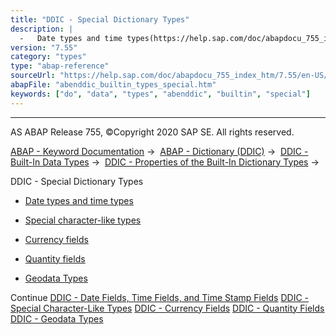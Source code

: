 ```yaml
---
title: "DDIC - Special Dictionary Types"
description: |
  -   Date types and time types(https://help.sap.com/doc/abapdocu_755_index_htm/7.55/en-US/abenddic_date_time_types.htm) -   Special character-like types(https://help.sap.com/doc/abapdocu_755_index_htm/7.55/en-US/abenddic_special_character_types.htm) -   Currency fields(https://help.sap.com/doc/
version: "7.55"
category: "types"
type: "abap-reference"
sourceUrl: "https://help.sap.com/doc/abapdocu_755_index_htm/7.55/en-US/abenddic_builtin_types_special.htm"
abapFile: "abenddic_builtin_types_special.htm"
keywords: ["do", "data", "types", "abenddic", "builtin", "special"]
---
```


* * *

AS ABAP Release 755, ©Copyright 2020 SAP SE. All rights reserved.

[ABAP - Keyword Documentation](https://help.sap.com/doc/abapdocu_755_index_htm/7.55/en-US/abenabap.htm) →  [ABAP - Dictionary (DDIC)](https://help.sap.com/doc/abapdocu_755_index_htm/7.55/en-US/abenabap_dictionary.htm) →  [DDIC - Built-In Data Types](https://help.sap.com/doc/abapdocu_755_index_htm/7.55/en-US/abenddic_builtin_types_intro.htm) →  [DDIC - Properties of the Built-In Dictionary Types](https://help.sap.com/doc/abapdocu_755_index_htm/7.55/en-US/abenddic_builtin_types_prop.htm) → 

DDIC - Special Dictionary Types

-   [Date types and time types](https://help.sap.com/doc/abapdocu_755_index_htm/7.55/en-US/abenddic_date_time_types.htm)

-   [Special character-like types](https://help.sap.com/doc/abapdocu_755_index_htm/7.55/en-US/abenddic_special_character_types.htm)

-   [Currency fields](https://help.sap.com/doc/abapdocu_755_index_htm/7.55/en-US/abenddic_currency_field.htm)

-   [Quantity fields](https://help.sap.com/doc/abapdocu_755_index_htm/7.55/en-US/abenddic_quantity_field.htm)

-   [Geodata Types](https://help.sap.com/doc/abapdocu_755_index_htm/7.55/en-US/abenddic_geo_data.htm)

Continue
[DDIC - Date Fields, Time Fields, and Time Stamp Fields](https://help.sap.com/doc/abapdocu_755_index_htm/7.55/en-US/abenddic_date_time_types.htm)
[DDIC - Special Character-Like Types](https://help.sap.com/doc/abapdocu_755_index_htm/7.55/en-US/abenddic_special_character_types.htm)
[DDIC - Currency Fields](https://help.sap.com/doc/abapdocu_755_index_htm/7.55/en-US/abenddic_currency_field.htm)
[DDIC - Quantity Fields](https://help.sap.com/doc/abapdocu_755_index_htm/7.55/en-US/abenddic_quantity_field.htm)
[DDIC - Geodata Types](https://help.sap.com/doc/abapdocu_755_index_htm/7.55/en-US/abenddic_geo_data.htm)